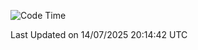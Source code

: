 <!--START_SECTION:waka-->
![Code Time](http://img.shields.io/badge/Code%20Time-5%2C207%20hrs%2055%20mins-blue)


 Last Updated on 14/07/2025 20:14:42 UTC
<!--END_SECTION:waka-->
